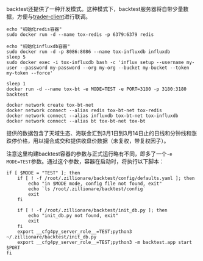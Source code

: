backtest还提供了一种开发模式。这种模式下，backtest服务器将自带少量数据，方便与[trader-client](https://zillionare.github.io/trader-client/)进行联调。
```console
echo "初始化redis容器"
sudo docker run -d --name tox-redis -p 6379:6379 redis

echo "初始化influxdb容器"
sudo docker run -d -p 8086:8086 --name tox-influxdb influxdb
sleep 5
sudo docker exec -i tox-influxdb bash -c 'influx setup --username my-user --password my-password --org my-org --bucket my-bucket --token my-token --force'

sleep 1
docker run -d --name tox-bt -e MODE=TEST -e PORT=3180 -p 3180:3180 backtest

docker network create tox-bt-net
docker network connect --alias redis tox-bt-net tox-redis
docker network connect --alias influxdb tox-bt-net tox-influxdb
docker network connect --alias bt tox-bt-net tox-bt
```

提供的数据包含了天域生态、海联金汇到3月1日到3月14日止的日线和分钟线和涨跌停价格，用以撮合成交和提供收盘价数据（未复权，带复权因子）。

注意这里构建backtest容器的参数与正式运行略有不同，即多了一个`-e MODE=TEST`参数。通过这个参数，容器在启动时，将执行以下脚本：
```console
if [ $MODE = "TEST" ]; then
    if [ ! -f /root/.zillionare/backtest/config/defaults.yaml ]; then
        echo "in $MODE mode, config file not found, exit"
        echo `ls /root/.zillionare/backtest/config`
        exit
    fi

    if [ ! -f /root/.zillionare/backtest/init_db.py ]; then
        echo "init_db.py not found, exit"
        exit
    fi
    export __cfg4py_server_role__=TEST;python3 ~/.zillionare/backtest/init_db.py
    export __cfg4py_server_role__=TEST;python3 -m backtest.app start $PORT
fi
```
